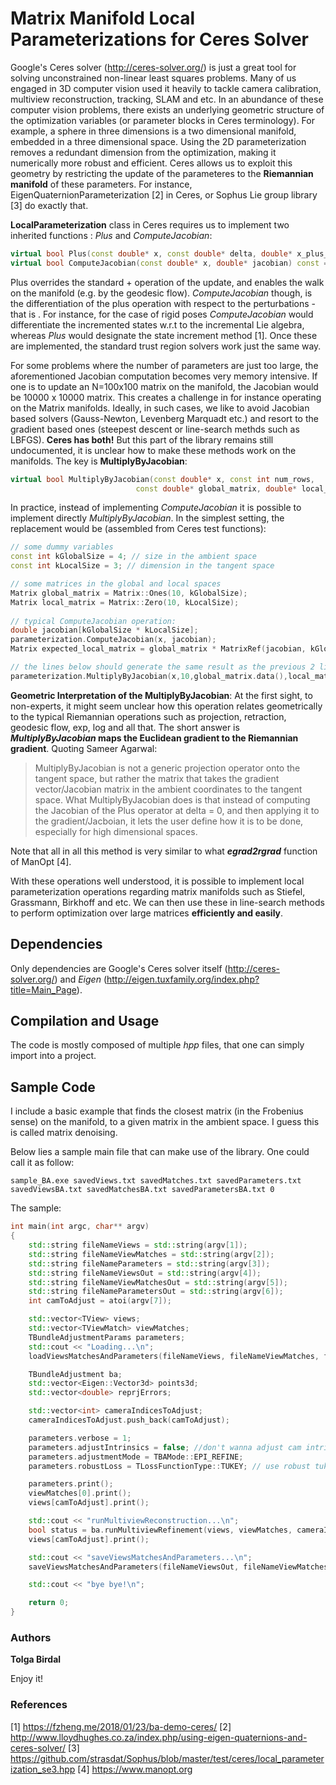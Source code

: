 Matrix Manifold Local Parameterizations for Ceres Solver
========================================================

Google's Ceres solver (http://ceres-solver.org/) is just a great tool for solving unconstrained non-linear least squares problems. Many of us engaged in 3D computer vision used it heavily to tackle camera calibration, multiview reconstruction, tracking, SLAM and etc. In an abundance of these computer vision problems, there exists an underlying geometric structure of the optimization variables (or parameter blocks in Ceres terminology). For example, a sphere in three dimensions is a two dimensional manifold, embedded in a three dimensional space. Using the 2D parameterization removes a redundant dimension from the optimization, making it numerically more robust and efficient. Ceres allows us to exploit this geometry by restricting the update of the parameteres to the **Riemannian manifold** of these parameters. For instance, EigenQuaternionParameterization [2] in Ceres, or Sophus Lie group library [3] do exactly that.

**LocalParameterization** class in Ceres requires us to implement two inherited functions : *Plus* and *ComputeJacobian*:

```C++
virtual bool Plus(const double* x, const double* delta, double* x_plus_delta) const = 0;
virtual bool ComputeJacobian(const double* x, double* jacobian) const = 0;
```

Plus overrides the standard + operation of the update, and enables the walk on the manifold (e.g. by the geodesic flow). *ComputeJacobian* though, is the differentiation of the plus operation with respect to the perturbations - that is . For instance, for the case of rigid poses *ComputeJacobian* would differentiate the incremented states w.r.t to the incremental Lie algebra, whereas *Plus* would designate the state increment method [1]. Once these are implemented, the standard trust region solvers work just the same way.

For some problems where the number of parameters are just too large, the aforementioned Jacobian computation becomes very memory intensive. If one is to update an N=100x100 matrix on the manifold, the Jacobian would be 10000 x 10000 matrix. This creates a challenge in for instance operating on the Matrix manifolds. Ideally, in such cases, we like to avoid Jacobian based solvers (Gauss-Newton, Levenberg Marquadt etc.) and resort to the gradient based ones (steepest descent or line-search methds such as LBFGS). **Ceres has both!** But this part of the library remains still undocumented, it is unclear how to make these methods work on the manifolds. The key is **MultiplyByJacobian**:

```C++
virtual bool MultiplyByJacobian(const double* x, const int num_rows,
                            const double* global_matrix, double* local_matrix) const;
```

In practice, instead of implementing *ComputeJacobian* it is possible to implement directly *MultiplyByJacobian*. In the simplest setting, the replacement would be (assembled from Ceres test functions):

```C++
// some dummy variables
const int kGlobalSize = 4; // size in the ambient space
const int kLocalSize = 3; // dimension in the tangent space

// some matrices in the global and local spaces
Matrix global_matrix = Matrix::Ones(10, kGlobalSize);
Matrix local_matrix = Matrix::Zero(10, kLocalSize);
  
// typical ComputeJacobian operation:
double jacobian[kGlobalSize * kLocalSize];
parameterization.ComputeJacobian(x, jacobian);
Matrix expected_local_matrix = global_matrix * MatrixRef(jacobian, kGlobalSize, kLocalSize);

// the lines below should generate the same result as the previous 2 lines combined.
parameterization.MultiplyByJacobian(x,10,global_matrix.data(),local_matrix.data());
```

**Geometric Interpretation of the MultiplyByJacobian**: At the first sight, to non-experts, it might seem unclear how this operation relates geometrically to the typical Riemannian operations such as projection, retraction, geodesic flow, exp, log and all that. The short answer is ***MultiplyByJacobian* maps the Euclidean gradient to the Riemannian gradient**. Quoting Sameer Agarwal:

> MultiplyByJacobian is not a generic projection operator onto the tangent space, but rather the matrix that takes the gradient vector/Jacobian matrix in the ambient coordinates to the tangent space.  What MultiplyByJacobian does is that instead of computing the Jacobian of the Plus operator at delta = 0, and then applying it to the gradient/Jacboian, it lets the user define how it is to be done, especially for high dimensional spaces. 

Note that all in all this method is very similar to what ***egrad2rgrad*** function of ManOpt [4]. 

With these operations well understood, it is possible to implement local parameterization operations regarding matrix manifolds such as Stiefel, Grassmann, Birkhoff and etc. We can then use these in line-search methods to perform optimization over large matrices **efficiently and easily**.

## Dependencies

Only dependencies are Google's Ceres solver itself (http://ceres-solver.org/) and *Eigen* (http://eigen.tuxfamily.org/index.php?title=Main_Page).

## Compilation and Usage

The code is mostly composed of multiple *hpp* files, that one can simply import into a project.

## Sample Code
I include a basic example that finds the closest matrix (in the Frobenius sense) on the manifold, to a given matrix in the ambient space. I guess this is called matrix denoising. 

Below lies a sample main file that can make use of the library. One could call it as follow:

```
sample_BA.exe savedViews.txt savedMatches.txt savedParameters.txt savedViewsBA.txt savedMatchesBA.txt savedParametersBA.txt 0
```

The sample:

```cpp
int main(int argc, char** argv)
{
	std::string fileNameViews = std::string(argv[1]);
	std::string fileNameViewMatches = std::string(argv[2]);
	std::string fileNameParameters = std::string(argv[3]);
	std::string fileNameViewsOut = std::string(argv[4]);
	std::string fileNameViewMatchesOut = std::string(argv[5]);
	std::string fileNameParametersOut = std::string(argv[6]);
	int camToAdjust = atoi(argv[7]);

	std::vector<TView> views;
	std::vector<TViewMatch> viewMatches;
	TBundleAdjustmentParams parameters;
	std::cout << "Loading...\n";
	loadViewsMatchesAndParameters(fileNameViews, fileNameViewMatches, fileNameParameters, views, viewMatches, parameters);

	TBundleAdjustment ba;
	std::vector<Eigen::Vector3d> points3d;
	std::vector<double> reprjErrors;

	std::vector<int> cameraIndicesToAdjust;
	cameraIndicesToAdjust.push_back(camToAdjust);

	parameters.verbose = 1;
	parameters.adjustIntrinsics = false; //don't wanna adjust cam intrinsics
	parameters.adjustmentMode = TBAMode::EPI_REFINE;
	parameters.robustLoss = TLossFunctionType::TUKEY; // use robust tukey loss. this is the default.

	parameters.print();
	viewMatches[0].print();
	views[camToAdjust].print();

	std::cout << "runMultiviewReconstruction...\n";
	bool status = ba.runMultiviewRefinement(views, viewMatches, cameraIndicesToAdjust, parameters, points3d, &reprjErrors);
	views[camToAdjust].print();

	std::cout << "saveViewsMatchesAndParameters...\n";
	saveViewsMatchesAndParameters(fileNameViewsOut, fileNameViewMatchesOut, fileNameParametersOut, views, viewMatches, parameters);

	std::cout << "bye bye!\n";

	return 0;
}
```

### Authors
**Tolga Birdal**  

Enjoy it!

### References

[1] https://fzheng.me/2018/01/23/ba-demo-ceres/
[2] http://www.lloydhughes.co.za/index.php/using-eigen-quaternions-and-ceres-solver/
[3] https://github.com/strasdat/Sophus/blob/master/test/ceres/local_parameterization_se3.hpp
[4] https://www.manopt.org
